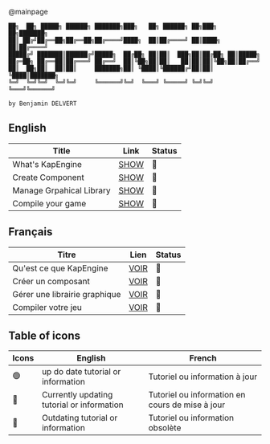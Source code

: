 @mainpage
```
██╗  ██╗ █████╗ ██████╗ ███████╗███╗   ██╗ ██████╗ ██╗███╗   ██╗███████╗
██║ ██╔╝██╔══██╗██╔══██╗██╔════╝████╗  ██║██╔════╝ ██║████╗  ██║██╔════╝
█████╔╝ ███████║██████╔╝█████╗  ██╔██╗ ██║██║  ███╗██║██╔██╗ ██║█████╗  
██╔═██╗ ██╔══██║██╔═══╝ ██╔══╝  ██║╚██╗██║██║   ██║██║██║╚██╗██║██╔══╝  
██║  ██╗██║  ██║██║     ███████╗██║ ╚████║╚██████╔╝██║██║ ╚████║███████╗
╚═╝  ╚═╝╚═╝  ╚═╝╚═╝     ╚══════╝╚═╝  ╚═══╝ ╚═════╝ ╚═╝╚═╝  ╚═══╝╚══════╝
                                                                        
by Benjamin DELVERT                               
```

## English
| Title                         | Link                                       | Status                 |
|-------------------------------|--------------------------------------------|------------------------|
| What's KapEngine              | [SHOW](Documentation/md/KapEngineEn.md)    | :large_orange_diamond: |
| Create Component              | [SHOW](Documentation/md/NewComponentEn.md) | :large_orange_diamond: |
| Manage Grpahical Library      | [SHOW](Documentation/md/LibGraphEn.md)     | :large_orange_diamond: |
| Compile your game             | [SHOW](Documentation/md/compileEn.md)      | :large_orange_diamond: |

## Français
| Titre                         | Lien                                       | Status                 |
|-------------------------------|--------------------------------------------|------------------------|
| Qu'est ce que KapEngine       | [VOIR](Documentation/md/KhapEngineFr.md)    | :large_orange_diamond: |
| Créer un composant            | [VOIR](Documentation/md/NewComponentFr.md) | :large_orange_diamond: |
| Gérer une librairie graphique | [VOIR](Documentation/md/LibGraphFr.md)     | :large_orange_diamond: |
| Compiler votre jeu            | [VOIR](Documentation/md/compileFr.md)      | :large_orange_diamond: |

## Table of icons

| Icons                  | English                                    | French                                          |
|------------------------|--------------------------------------------|-------------------------------------------------|
| :green_circle:         | up do date tutorial or information         | Tutoriel ou information à jour                  |
| :large_orange_diamond: | Currently updating tutorial or information | Tutoriel ou information en cours de mise à jour |
| :red_circle:           | Outdating tutorial or information          | Tutoriel ou information obsolète                |
